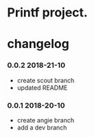 # Printf project. 

# changelog

### 0.0.2 2018-21-10
- create scout branch
- updated README

### 0.0.1 2018-20-10 
- create angie branch
- add a dev branch
